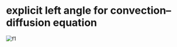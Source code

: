 # explicit left angle for сonvection–diffusion equation

![f1]

[f1]: http://chart.apis.google.com/chart?cht=tx&chl=\zeta(s)=\sum_{n=1}^\infty\frac{1}{n^s}